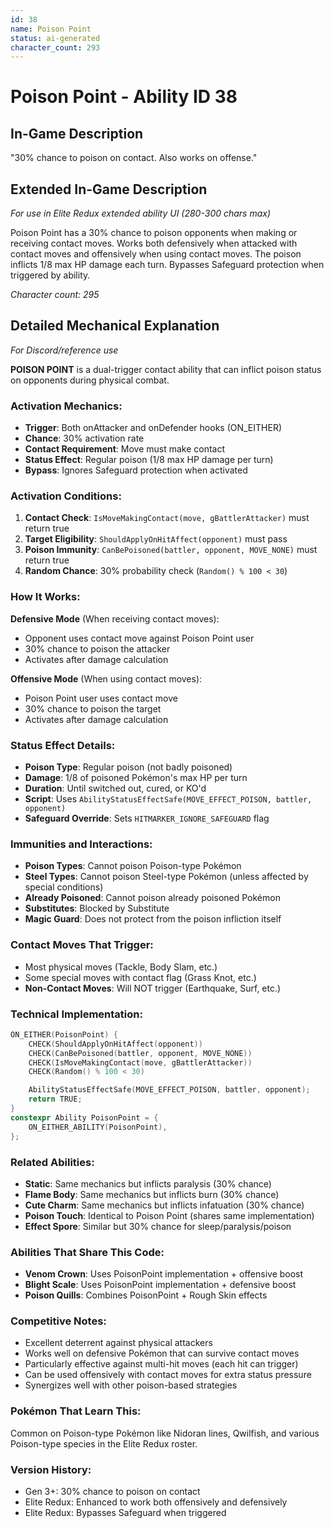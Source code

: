 ```yaml
---
id: 38
name: Poison Point
status: ai-generated
character_count: 293
---
```


# Poison Point - Ability ID 38

## In-Game Description
"30% chance to poison on contact. Also works on offense."

## Extended In-Game Description
*For use in Elite Redux extended ability UI (280-300 chars max)*

Poison Point has a 30% chance to poison opponents when making or receiving contact moves. Works both defensively when attacked with contact moves and offensively when using contact moves. The poison inflicts 1/8 max HP damage each turn. Bypasses Safeguard protection when triggered by ability.

*Character count: 295*

## Detailed Mechanical Explanation
*For Discord/reference use*

**POISON POINT** is a dual-trigger contact ability that can inflict poison status on opponents during physical combat.

### Activation Mechanics:
- **Trigger**: Both onAttacker and onDefender hooks (ON_EITHER)
- **Chance**: 30% activation rate
- **Contact Requirement**: Move must make contact
- **Status Effect**: Regular poison (1/8 max HP damage per turn)
- **Bypass**: Ignores Safeguard protection when activated

### Activation Conditions:
1. **Contact Check**: `IsMoveMakingContact(move, gBattlerAttacker)` must return true
2. **Target Eligibility**: `ShouldApplyOnHitAffect(opponent)` must pass
3. **Poison Immunity**: `CanBePoisoned(battler, opponent, MOVE_NONE)` must return true
4. **Random Chance**: 30% probability check (`Random() % 100 < 30`)

### How It Works:
**Defensive Mode** (When receiving contact moves):
- Opponent uses contact move against Poison Point user
- 30% chance to poison the attacker
- Activates after damage calculation

**Offensive Mode** (When using contact moves):
- Poison Point user uses contact move
- 30% chance to poison the target
- Activates after damage calculation

### Status Effect Details:
- **Poison Type**: Regular poison (not badly poisoned)
- **Damage**: 1/8 of poisoned Pokémon's max HP per turn
- **Duration**: Until switched out, cured, or KO'd
- **Script**: Uses `AbilityStatusEffectSafe(MOVE_EFFECT_POISON, battler, opponent)`
- **Safeguard Override**: Sets `HITMARKER_IGNORE_SAFEGUARD` flag

### Immunities and Interactions:
- **Poison Types**: Cannot poison Poison-type Pokémon
- **Steel Types**: Cannot poison Steel-type Pokémon (unless affected by special conditions)
- **Already Poisoned**: Cannot poison already poisoned Pokémon
- **Substitutes**: Blocked by Substitute
- **Magic Guard**: Does not protect from the poison infliction itself

### Contact Moves That Trigger:
- Most physical moves (Tackle, Body Slam, etc.)
- Some special moves with contact flag (Grass Knot, etc.)
- **Non-Contact Moves**: Will NOT trigger (Earthquake, Surf, etc.)

### Technical Implementation:
```c
ON_EITHER(PoisonPoint) {
    CHECK(ShouldApplyOnHitAffect(opponent))
    CHECK(CanBePoisoned(battler, opponent, MOVE_NONE))
    CHECK(IsMoveMakingContact(move, gBattlerAttacker))
    CHECK(Random() % 100 < 30)

    AbilityStatusEffectSafe(MOVE_EFFECT_POISON, battler, opponent);
    return TRUE;
}
constexpr Ability PoisonPoint = {
    ON_EITHER_ABILITY(PoisonPoint),
};
```

### Related Abilities:
- **Static**: Same mechanics but inflicts paralysis (30% chance)
- **Flame Body**: Same mechanics but inflicts burn (30% chance)
- **Cute Charm**: Same mechanics but inflicts infatuation (30% chance)
- **Poison Touch**: Identical to Poison Point (shares same implementation)
- **Effect Spore**: Similar but 30% chance for sleep/paralysis/poison

### Abilities That Share This Code:
- **Venom Crown**: Uses PoisonPoint implementation + offensive boost
- **Blight Scale**: Uses PoisonPoint implementation + defensive boost
- **Poison Quills**: Combines PoisonPoint + Rough Skin effects

### Competitive Notes:
- Excellent deterrent against physical attackers
- Works well on defensive Pokémon that can survive contact moves
- Particularly effective against multi-hit moves (each hit can trigger)
- Can be used offensively with contact moves for extra status pressure
- Synergizes well with other poison-based strategies

### Pokémon That Learn This:
Common on Poison-type Pokémon like Nidoran lines, Qwilfish, and various Poison-type species in the Elite Redux roster.

### Version History:
- Gen 3+: 30% chance to poison on contact
- Elite Redux: Enhanced to work both offensively and defensively
- Elite Redux: Bypasses Safeguard when triggered